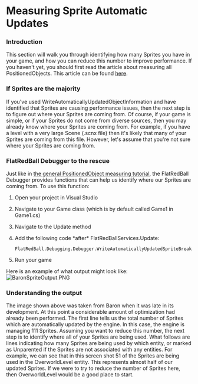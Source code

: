 # Measuring Sprite Automatic Updates

### Introduction

This section will walk you through identifying how many Sprites you have in your game, and how you can reduce this number to improve performance. If you haven't yet, you should first read the article about measuring all PositionedObjects. This article can be found [here](../../../../frb/docs/index.php).

### If Sprites are the majority

If you've used WriteAutomaticallyUpdatedObjectInformation and have identified that Sprites are causing performance issues, then the next step is to figure out where your Sprites are coming from. Of course, if your game is simple, or if your Sprites do not come from diverse sources, then you may already know where your Sprites are coming from. For example, if you have a level with a very large Scene (.scnx file) then it's likely that many of your Sprites are coming from this file. However, let's assume that you're not sure where your Sprites are coming from.

### FlatRedBall Debugger to the rescue

Just like in [the general PositionedObject measuring tutorial](../../../../frb/docs/index.php), the FlatRedBall Debugger provides functions that can help us identify where our Sprites are coming from. To use this function:

1. Open your project in Visual Studio
2. Navigate to your Game class (which is by default called Game1 in Game1.cs)
3. Navigate to the Update method
4.  Add the following code \*after\* FlatRedBallServices.Update:

    ```
    FlatRedBall.Debugging.Debugger.WriteAutomaticallyUpdatedSpriteBreakdown();
    ```
5. Run your game

Here is an example of what output might look like: ![BaronSpriteOutput.PNG](../../../../.gitbook/assets/migrated\_media-BaronSpriteOutput.PNG)

### Understanding the output

The image shown above was taken from Baron when it was late in its development. At this point a considerable amount of optimization had already been performed. The first line tells us the total number of Sprites which are automatically updated by the engine. In this case, the engine is managing 111 Sprites. Assuming you want to reduce this number, the next step is to identify where all of your Sprites are being used. What follows are lines indicating how many Sprites are being used by which entity, or marked as Unparented if the Sprites are not associated with any entities. For example, we can see that in this screen shot 51 of the Sprites are being used in the OverworldLevel entity. This represents almost half of our updated Sprites. If we were to try to reduce the number of Sprites here, then OverworldLevel would be a good place to start.
